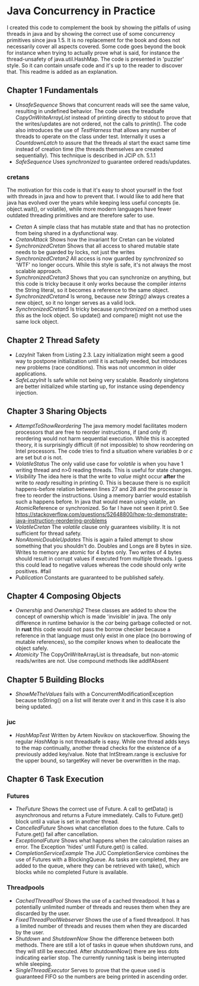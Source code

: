 # Java Concurrency in Practice
I created this code to complement the book by showing the pitfalls of using threads in java and by showing the correct use of some concurrency primitives since java 1.5. It is no replacement for the book and does not necessarily cover all aspects covered. Some code goes beyond the book for instance when trying to actually prove what is said, for instance the thread-unsafety of java.util.HashMap.
The code is presented in 'puzzler' style. So it can contain unsafe code and it's up to the reader to discover that. This readme is added as an explanation.

## Chapter 1 Fundamentals
* *UnsafeSequence* Shows that concurrent reads will see the same value, resulting in undefined behavior. The code uses the treadsafe _CopyOnWriteArrayList_ instead of printing directly to stdout to prove that the writes/updates are not ordered, not the calls to _println()_. The code also introduces the use of _TestHarness_ that allows any number of threads to operate on the class under test. Internally it uses a _CountdownLatch_ to assure that the threads al start the exact same time instead of creation time (the threads themselves are created sequentially). This technique is described in JCiP ch. 5.1.1
* *SafeSequence* Uses *synchronized* to guarantee ordered reads/updates.

### cretans
The motivation for this code is that it's easy to shoot yourself in the foot with threads in java and how to prevent that. I would like to add here that java has evolved over the years while keeping less useful concepts (ie. object.wait(), or volatile), while more modern languages have fewer outdated threading primitives and are therefore safer to use.

* *Cretan* A simple class that has mutable state and that has no protection from being shared in a dysfunctional way.
* *CretanAttack* Shows how the invariant for Cretan can be violated
* *SynchronizedCretan* Shows that all access to shared mutable state needs to be guarded by locks, not just the writes
* *SynchronizedCretan2* All access is now guarded by _synchronized_ so 'WTF' no longer occurs. While this style is safe, it's not always the most scalable approach.
* *SynchronizedCretan3* Shows that you can synchronize on anything, but this code is tricky because it only works because the compiler *interns* the String literal, so it becomes a reference to the same object.
* *SynchronizedCretan4* Is wrong, because *new String()* always creates a new object, so it no longer serves as a valid lock.
* *SynchronizedCretan5* Is tricky because _synchronized_ on a method uses _this_ as the lock object. So update() and compare() might not use the same lock object.

## Chapter 2 Thread Safety
* *LazyInit* Taken from Listing 2.3. Lazy initialization might seem a good way to postpone initialization until it is actually needed, but introduces new problems (race conditions). This was not uncommon in older applications. 
* *SafeLazyInit* Is safe while not being very scalable. Readonly singletons are better initialized while starting up, for instance using dependency injection.

## Chapter 3 Sharing Objects
* *AttemptToShowReordering* The java memory model facilitates modern processors that are free to reorder instructions, if (and only if) reordering would not harm sequential execution. While this is accepted theory, it is surprisingly difficult (if not impossible) to show reordering on Intel processors. The code tries to find a situation where variables _b_ or _c_ are set but _a_ is not.
* *VolatileStatus* The only valid use case for _volatile_ is when you have 1 writing thread and n>0 reading threads. This is useful for state changes.
* *Visibility* The idea here is that the write to _value_ might occur **after** the write to _ready_ resulting in printing 0. This is because there is no explicit happens-before relation between lines 27 and 28 and the processor is free to reorder the instructions. Using a memory barrier would establish such a happens before. In java that would mean using volatile, an AtomicReference or synchronized. So far I have not seen it print 0. See https://stackoverflow.com/questions/52648800/how-to-demonstrate-java-instruction-reordering-problems
* *VolatileCretan* The _volatile_ clause only guarantees visibility. It is not sufficient for thread safety.
* *NonAtomicDoubleUpdates* This is again a failed attempt to show something that you shouldn't do. Doubles and Longs are 8 bytes in size. Writes to memory are atomic for 4 bytes only. Two writes of 4 bytes should result in corrupt values if executed from multiple threads. I guess this could lead to negative values whereas the code should only write positives. #fail
* *Publication* Constants are guaranteed to be published safely.

## Chapter 4 Composing Objects
* *Ownership* and *Ownership2* These classes are added to show the concept of ownership which is made 'invisible' in java. The only difference in runtime behavior is the _car_ being garbage collected or not. In **rust** this code would not pass the borrow checker because a reference in that language must only exist in one place (no borrowing of mutable references), so the compiler knows when to deallocate the object safely.
* *Atomicity* The CopyOnWriteArrayList is threadsafe, but non-atomic reads/writes are not. Use compound methods like addIfAbsent

## Chapter 5 Building Blocks
* *ShowMeTheValues* fails with a ConcurrentModificationException because toString() on a list will iterate over it and in this case it is also being updated.
### juc
* *HashMapTest* Written by Artem Novikov on stackoverflow. Showing the regular _HashMap_ is not threadsafe is easy. While one thread adds keys to the map continually, another thread checks for the existence of a previously added key/value. Note that IntStream.range is exclusive for the upper bound, so targetKey will never be overwritten in the map.

## Chapter 6 Task Execution

### Futures
* *TheFuture* Shows the correct use of Future. A call to getData() is asynchronous and returns a Future immediately. Calls to Future.get() block until a value is set in another thread.
* *CancelledFuture* Shows what cancellation does to the future. Calls to Future.get() fail after cancellation.
* *ExceptionalFuture* Shows what happens when the calculation raises an error. The Exception 'hides' until Future.get() is called.
* *CompletionServiceExample* The JUC CompletionService combines the use of Futures with a BlockingQueue. As tasks are completed, they are added to the queue, where they can be retrieved with take(), which blocks while no completed Future is available. 

### Threadpools
* *CachedThreadPool* Shows the use of a cached threadpool. It has a potentially unlimited number of threads and reuses them when they are discarded by the user.
* *FixedThreadPoolWebserver* Shows the use of a fixed threadpool. It has a limited number of threads and reuses them when they are discarded by the user.
* *Shutdown* and *ShutdownNow* Show the difference between both methods. There are still a lot of tasks in queue when shutdown runs, and they will still be executed. After shutdownNow() there are less dots indicating earlier stop. The currently running task is being interrupted while sleeping.
* *SingleThreadExecutor* Serves to prove that the queue used is guaranteed FIFO so the numbers are being printed in ascending order.
